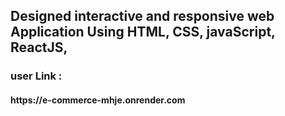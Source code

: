 <h2>Designed interactive and responsive web Application Using HTML, CSS, javaScript, ReactJS,</h2>

<h3>user Link :</h3> <h4>https://e-commerce-mhje.onrender.com</h4>



